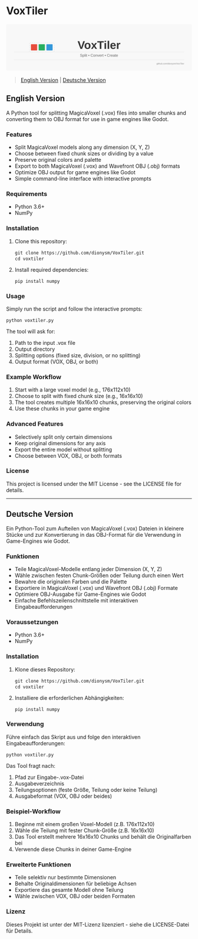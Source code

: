 # VoxTiler
![VoxTiler](banner.svg)

> [English Version](#english-version) | [Deutsche Version](#deutsche-version)

## English Version

A Python tool for splitting MagicaVoxel (.vox) files into smaller chunks and converting them to OBJ format for use in game engines like Godot.

### Features

- Split MagicaVoxel models along any dimension (X, Y, Z)
- Choose between fixed chunk sizes or dividing by a value
- Preserve original colors and palette
- Export to both MagicaVoxel (.vox) and Wavefront OBJ (.obj) formats
- Optimize OBJ output for game engines like Godot
- Simple command-line interface with interactive prompts

### Requirements

- Python 3.6+
- NumPy

### Installation

1. Clone this repository:
   ```
   git clone https://github.com/dionysm/VoxTiler.git
   cd voxtiler
   ```

2. Install required dependencies:
   ```
   pip install numpy
   ```

### Usage

Simply run the script and follow the interactive prompts:

```
python voxtiler.py
```

The tool will ask for:
1. Path to the input .vox file
2. Output directory
3. Splitting options (fixed size, division, or no splitting)
4. Output format (VOX, OBJ, or both)

### Example Workflow

1. Start with a large voxel model (e.g., 176x112x10)
2. Choose to split with fixed chunk size (e.g., 16x16x10)
3. The tool creates multiple 16x16x10 chunks, preserving the original colors
4. Use these chunks in your game engine

### Advanced Features

- Selectively split only certain dimensions
- Keep original dimensions for any axis
- Export the entire model without splitting
- Choose between VOX, OBJ, or both formats

### License

This project is licensed under the MIT License - see the LICENSE file for details.

---

## Deutsche Version

Ein Python-Tool zum Aufteilen von MagicaVoxel (.vox) Dateien in kleinere Stücke und zur Konvertierung in das OBJ-Format für die Verwendung in Game-Engines wie Godot.

### Funktionen

- Teile MagicaVoxel-Modelle entlang jeder Dimension (X, Y, Z)
- Wähle zwischen festen Chunk-Größen oder Teilung durch einen Wert
- Bewahre die originalen Farben und die Palette
- Exportiere in MagicaVoxel (.vox) und Wavefront OBJ (.obj) Formate
- Optimiere OBJ-Ausgabe für Game-Engines wie Godot
- Einfache Befehlszeilenschnittstelle mit interaktiven Eingabeaufforderungen

### Voraussetzungen

- Python 3.6+
- NumPy

### Installation

1. Klone dieses Repository:
   ```
   git clone https://github.com/dionysm/VoxTiler.git
   cd voxtiler
   ```

2. Installiere die erforderlichen Abhängigkeiten:
   ```
   pip install numpy
   ```

### Verwendung

Führe einfach das Skript aus und folge den interaktiven Eingabeaufforderungen:

```
python voxtiler.py
```

Das Tool fragt nach:
1. Pfad zur Eingabe-.vox-Datei
2. Ausgabeverzeichnis
3. Teilungsoptionen (feste Größe, Teilung oder keine Teilung)
4. Ausgabeformat (VOX, OBJ oder beides)

### Beispiel-Workflow

1. Beginne mit einem großen Voxel-Modell (z.B. 176x112x10)
2. Wähle die Teilung mit fester Chunk-Größe (z.B. 16x16x10)
3. Das Tool erstellt mehrere 16x16x10 Chunks und behält die Originalfarben bei
4. Verwende diese Chunks in deiner Game-Engine

### Erweiterte Funktionen

- Teile selektiv nur bestimmte Dimensionen
- Behalte Originaldimensionen für beliebige Achsen
- Exportiere das gesamte Modell ohne Teilung
- Wähle zwischen VOX, OBJ oder beiden Formaten

### Lizenz

Dieses Projekt ist unter der MIT-Lizenz lizenziert - siehe die LICENSE-Datei für Details.

